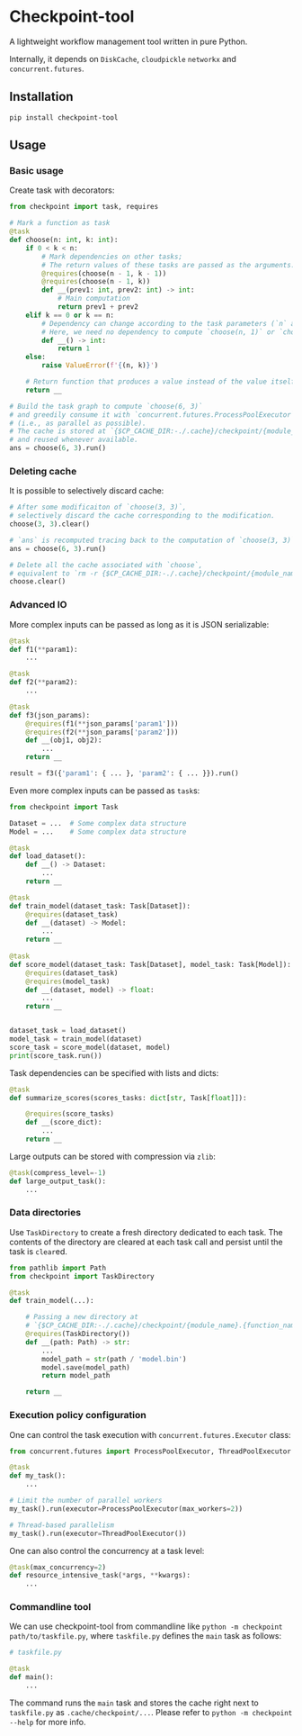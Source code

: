 # Checkpoint-tool

A lightweight workflow management tool written in pure Python.

Internally, it depends on `DiskCache`, `cloudpickle` `networkx` and `concurrent.futures`.


## Installation

```
pip install checkpoint-tool
```

## Usage

### Basic usage

Create task with decorators:
```python
from checkpoint import task, requires

# Mark a function as task
@task
def choose(n: int, k: int):
    if 0 < k < n:
        # Mark dependencies on other tasks;
        # The return values of these tasks are passed as the arguments.
        @requires(choose(n - 1, k - 1))
        @requires(choose(n - 1, k)) 
        def __(prev1: int, prev2: int) -> int:
            # Main computation
            return prev1 + prev2
    elif k == 0 or k == n:
        # Dependency can change according to the task parameters (`n` and `k`).
        # Here, we need no dependency to compute `choose(n, 1)` or `choose(n, n)`.
        def __() -> int:
            return 1
    else:
        raise ValueError(f'{(n, k)}')

    # Return function that produces a value instead of the value itself.
    return __

# Build the task graph to compute `choose(6, 3)`
# and greedily consume it with `concurrent.futures.ProcessPoolExecutor`
# (i.e., as parallel as possible).
# The cache is stored at `{$CP_CACHE_DIR:-./.cache}/checkpoint/{module_name}.{function_name}/...`
# and reused whenever available.
ans = choose(6, 3).run()
```

### Deleting cache

It is possible to selectively discard cache: 
```python
# After some modificaiton of `choose(3, 3)`,
# selectively discard the cache corresponding to the modification.
choose(3, 3).clear()

# `ans` is recomputed tracing back to the computation of `choose(3, 3)`.
ans = choose(6, 3).run()

# Delete all the cache associated with `choose`,
# equivalent to `rm -r {$CP_CACHE_DIR:-./.cache}/checkpoint/{module_name}.choose`.
choose.clear()            
```

### Advanced IO

More complex inputs can be passed as long as it is JSON serializable:
```python
@task
def f1(**param1):
    ...

@task
def f2(**param2):
    ...

@task
def f3(json_params):
    @requires(f1(**json_params['param1']))
    @requires(f2(**json_params['param2']))
    def __(obj1, obj2):
        ...
    return __

result = f3({'param1': { ... }, 'param2': { ... }}).run()
```

Even more complex inputs can be passed as `task`s:
```python
from checkpoint import Task

Dataset = ...  # Some complex data structure
Model = ...    # Some complex data structure

@task
def load_dataset():
    def __() -> Dataset:
        ...
    return __

@task
def train_model(dataset_task: Task[Dataset]):
    @requires(dataset_task)
    def __(dataset) -> Model:
        ...
    return __
    
@task
def score_model(dataset_task: Task[Dataset], model_task: Task[Model]):
    @requires(dataset_task)
    @requires(model_task)
    def __(dataset, model) -> float:
        ...
    return __


dataset_task = load_dataset()
model_task = train_model(dataset)
score_task = score_model(dataset, model)
print(score_task.run())
```

Task dependencies can be specified with lists and dicts:
```python
@task
def summarize_scores(scores_tasks: dict[str, Task[float]]):

    @requires(score_tasks)
    def __(score_dict):
        ...
    return __
```

Large outputs can be stored with compression via `zlib`:
```python
@task(compress_level=-1)
def large_output_task():
    ...
```

### Data directories

Use `TaskDirectory` to create a fresh directory dedicated to each task. The contents of the directory are cleared at each task call and persist until the task is `clear`ed.
```python
from pathlib import Path
from checkpoint import TaskDirectory

@task
def train_model(...):

    # Passing a new directory at
    # `{$CP_CACHE_DIR:-./.cache}/checkpoint/{module_name}.{function_name}/data/{cryptic_task_id}`
    @requires(TaskDirectory())
    def __(path: Path) -> str:
        ...
        model_path = str(path / 'model.bin')
        model.save(model_path)
        return model_path

    return __
```

### Execution policy configuration

One can control the task execution with `concurrent.futures.Executor` class:
```python
from concurrent.futures import ProcessPoolExecutor, ThreadPoolExecutor

@task
def my_task():
    ...

# Limit the number of parallel workers
my_task().run(executor=ProcessPoolExecutor(max_workers=2))

# Thread-based parallelism
my_task().run(executor=ThreadPoolExecutor())
```

One can also control the concurrency at a task level:
```python
@task(max_concurrency=2)
def resource_intensive_task(*args, **kwargs):
    ...
```

### Commandline tool
We can use checkpoint-tool from commandline like `python -m checkpoint path/to/taskfile.py`, where `taskfile.py` defines the `main` task as follows:
```python
# taskfile.py

@task
def main():
    ...
```
The command runs the `main` task and stores the cache right next to `taskfile.py` as `.cache/checkpoint/...`.
Please refer to `python -m checkpoint --help` for more info.
